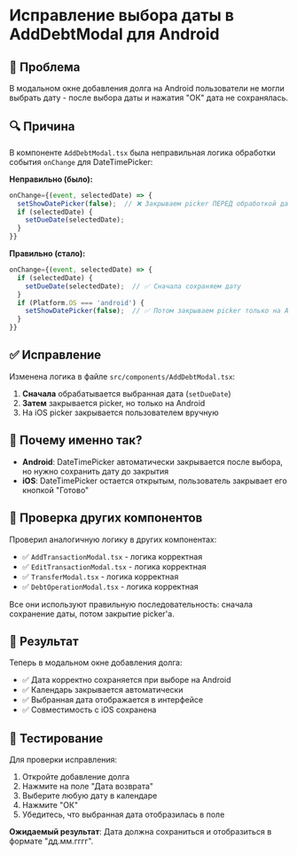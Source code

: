 # Исправление выбора даты в AddDebtModal для Android

## 🐞 Проблема

В модальном окне добавления долга на Android пользователи не могли выбрать дату - после выбора даты и нажатия "ОК" дата не сохранялась.

## 🔍 Причина

В компоненте `AddDebtModal.tsx` была неправильная логика обработки события `onChange` для DateTimePicker:

**Неправильно (было):**
```typescript
onChange={(event, selectedDate) => {
  setShowDatePicker(false);  // ❌ Закрываем picker ПЕРЕД обработкой даты
  if (selectedDate) {
    setDueDate(selectedDate);
  }
}}
```

**Правильно (стало):**
```typescript
onChange={(event, selectedDate) => {
  if (selectedDate) {
    setDueDate(selectedDate);  // ✅ Сначала сохраняем дату
  }
  if (Platform.OS === 'android') {
    setShowDatePicker(false);  // ✅ Потом закрываем picker только на Android
  }
}}
```

## ✅ Исправление

Изменена логика в файле `src/components/AddDebtModal.tsx`:

1. **Сначала** обрабатывается выбранная дата (`setDueDate`)
2. **Затем** закрывается picker, но только на Android
3. На iOS picker закрывается пользователем вручную

## 🔧 Почему именно так?

- **Android**: DateTimePicker автоматически закрывается после выбора, но нужно сохранить дату до закрытия
- **iOS**: DateTimePicker остается открытым, пользователь закрывает его кнопкой "Готово"

## 📱 Проверка других компонентов

Проверил аналогичную логику в других компонентах:
- ✅ `AddTransactionModal.tsx` - логика корректная
- ✅ `EditTransactionModal.tsx` - логика корректная  
- ✅ `TransferModal.tsx` - логика корректная
- ✅ `DebtOperationModal.tsx` - логика корректная

Все они используют правильную последовательность: сначала сохранение даты, потом закрытие picker'а.

## 🎯 Результат

Теперь в модальном окне добавления долга:
- ✅ Дата корректно сохраняется при выборе на Android
- ✅ Календарь закрывается автоматически
- ✅ Выбранная дата отображается в интерфейсе
- ✅ Совместимость с iOS сохранена

## 🧪 Тестирование

Для проверки исправления:

1. Откройте добавление долга
2. Нажмите на поле "Дата возврата"
3. Выберите любую дату в календаре
4. Нажмите "ОК"
5. Убедитесь, что выбранная дата отобразилась в поле

**Ожидаемый результат**: Дата должна сохраниться и отобразиться в формате "дд.мм.гггг".
